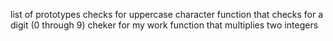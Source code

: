 list of prototypes
checks for uppercase character
function that checks for a digit (0 through 9)
cheker for my work
function that multiplies two integers
